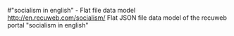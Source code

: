 #"socialism in english" - Flat file data model
http://en.recuweb.com/socialism/
Flat JSON file data model of the recuweb portal "socialism in english"
